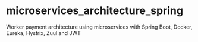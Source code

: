 # microservices_architecture_spring
Worker payment architecture using microservices with Spring Boot, Docker, Eureka, Hystrix, Zuul and JWT
